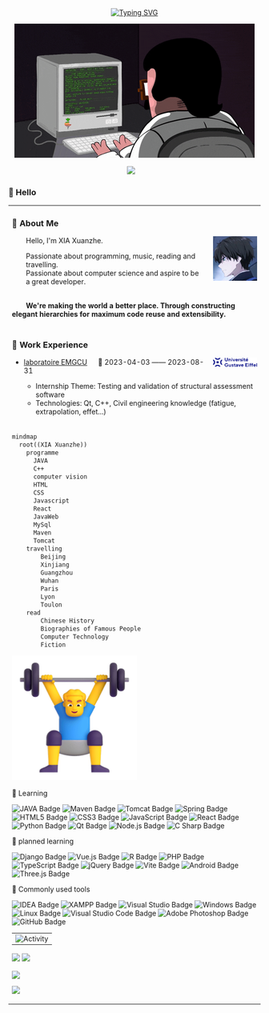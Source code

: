 <div align="center">
  
  <!-- dynamic typing effect 动态打字效果 -->
  <div align="center">
    <a href="https://xiaxuanzhefrancis.github.io/">
      <img src="https://readme-typing-svg.demolab.com?font=Fira+Code&pause=1000&width=435&lines=console.log(%22Hello%2C%20World%22);La persévérance est la clé du succès!&center=true&size=17" alt="Typing SVG" />
    </a>
  </div>

  <!-- knock code pictures 敲代码的图片 -->
  <img src="img/coding.gif" /><br>

  <!-- profile logo 个人资料徽标 -->
  <div align="center">
    <a href="https://xiaxuanzhefrancis.github.io/"><img src="https://img.shields.io/badge/Website-Blog-blue" /></a>&emsp;

  </div>
</div>

### 🙋 Hello

<table>
<tr><td>


### 🤺 About Me

<img align="right" width="88" src="img/imgAvatar.jpg" />

<p>&emsp;&emsp;Hello, I'm XIA Xuanzhe.</p>
&emsp;&emsp;Passionate about programming, music, reading and<br>
&emsp;&emsp;travelling.
<br>
&emsp;&emsp;Passionate about computer science and aspire to be
<br>
&emsp;&emsp;a great developer.
<br><br>
<p><strong>&emsp;&emsp;We're making the world a better place. Through constructing elegant hierarchies for maximum code reuse and extensibility.</strong></p>

</td></tr>

<tr>
<td>
  
### 🏢 Work Experience

<img align="right" width="88" src="img/emgcu.png" />

- [laboratoire EMGCU](https://emgcu.univ-gustave-eiffel.fr/) &emsp; 📌 2023-04-03 —— 2023-08-31
  
  - Internship Theme: Testing and validation of structural assessment software 
  - Technologies: Qt, C++, Civil engineering knowledge (fatigue, extrapolation, effet...)

</td></tr>

<tr>
<td style="text-align:left;">

```mermaid
mindmap
  root((XIA Xuanzhe))
    programme
      JAVA
      C++
      computer vision
      HTML
      CSS
      Javascript
      React
      JavaWeb
      MySql
      Maven
      Tomcat
    travelling
        Beijing
        Xinjiang
        Guangzhou
        Wuhan
        Paris
        Lyon
        Toulon
    read
        Chinese History
        Biographies of Famous People
        Computer Technology
        Fiction
```

<img src="img/man.png" alt="Man Lifting Weights" width="250" height="250" />

💪 Learning

![JAVA Badge](https://img.shields.io/badge/JAVA-8A2BE2)
![Maven Badge](https://img.shields.io/badge/Maven-5D6F1C)
![Tomcat Badge](https://img.shields.io/badge/Tomcat-000000)
![Spring Badge](https://img.shields.io/badge/Spring-6DB33F?logo=spring&logoColor=fff&style=flat)
![HTML5 Badge](https://img.shields.io/badge/HTML5-E34F26?logo=html5&logoColor=fff&style=flat)
![CSS3 Badge](https://img.shields.io/badge/CSS3-1572B6?logo=css3&logoColor=fff&style=flat)
![JavaScript Badge](https://img.shields.io/badge/JavaScript-F7DF1E?logo=javascript&logoColor=000&style=flat)
![React Badge](https://img.shields.io/badge/React-61DAFB?logo=react&logoColor=000&style=flat)
![Python Badge](https://img.shields.io/badge/Python-3776AB?logo=python&logoColor=fff&style=flat)
![Qt Badge](https://img.shields.io/badge/Qt-41CD52?logo=qt&logoColor=fff&style=flat)
![Node.js Badge](https://img.shields.io/badge/Node.js-393?logo=nodedotjs&logoColor=fff&style=flat)
![C Sharp Badge](https://img.shields.io/badge/C%20Sharp-239120?logo=csharp&logoColor=fff&style=flat)


🧠 planned learning

![Django Badge](https://img.shields.io/badge/Django-092E20?logo=django&logoColor=fff&style=flat)
![Vue.js Badge](https://img.shields.io/badge/Vue.js-4FC08D?logo=vuedotjs&logoColor=fff&style=flat)
![R Badge](https://img.shields.io/badge/R-276DC3?logo=r&logoColor=fff&style=flat)
![PHP Badge](https://img.shields.io/badge/PHP-777BB4?logo=php&logoColor=fff&style=flat)
![TypeScript Badge](https://img.shields.io/badge/TypeScript-3178C6?logo=typescript&logoColor=fff&style=flat)
![jQuery Badge](https://img.shields.io/badge/jQuery-0769AD?logo=jquery&logoColor=fff&style=flat)
![Vite Badge](https://img.shields.io/badge/Vite-646CFF?logo=vite&logoColor=fff&style=flat)
![Android Badge](https://img.shields.io/badge/Android-3DDC84?logo=android&logoColor=fff&style=flat)
![Three.js Badge](https://img.shields.io/badge/Three.js-092E20?logo=threedotjs&logoColor=fff&style=flat)

🧰 Commonly used tools

![IDEA Badge](https://img.shields.io/badge/IDEA-000000)
![XAMPP Badge](https://img.shields.io/badge/XAMPP-FCC624)
![Visual Studio Badge](https://img.shields.io/badge/Visual%20Studio-5C2D91?logo=visualstudio&logoColor=fff&style=flat)
![Windows Badge](https://img.shields.io/badge/Windows-0078D6?logo=windows&logoColor=fff&style=flat)
![Linux Badge](https://img.shields.io/badge/Linux-FCC624?logo=linux&logoColor=000&style=flat)
![Visual Studio Code Badge](https://img.shields.io/badge/Visual%20Studio%20Code-007ACC?logo=visualstudiocode&logoColor=fff&style=flat)
![Adobe Photoshop Badge](https://img.shields.io/badge/Adobe%20Photoshop-31A8FF?logo=adobephotoshop&logoColor=fff&style=flat)
![GitHub Badge](https://img.shields.io/badge/GitHub-181717?logo=github&logoColor=fff&style=flat)

<table align="center">
  <tr>
    <td><img src="https://github-readme-activity-graph.vercel.app/graph?username=XIAXuanzheFrancis&theme=xcode&bg_color=FF000000&hide_border=true" alt="Activity"/></td>
  </tr>
</table>




<img align="center" height="137px" src="https://github-readme-stats-git-masterrstaa-rickstaa.vercel.app/api?username=XIAXuanzheFrancis&hide_title=true&hide_border=true&show_icons=true&include_all_commits=true&line_height=21text_color=000&icon_color=000&bg_color=0,ea6161,ffc64d,fffc4d,52fa5a&theme=graywhite" />
<img align="center" height="137px" src="https://github-readme-stats-git-masterrstaa-rickstaa.vercel.app/api/top-langs/?username=XIAXuanzheFrancis&hide_title=true&hide_border=true&layout=compact&langs_count=6&text_color=000&icon_color=fff&bg_color=0,52fa5a,4dfcff,c64dff&theme=graywhite" /><br><br>
<img align="center" src="https://github-readme-streak-stats.herokuapp.com/?user=XIAXuanzheFrancis&theme=dark&hide_border=true" />

<img src="https://github-profile-trophy.vercel.app/?username=XIAXuanzheFrancis&theme=gruvbox&row=1&column=7&no-frame=true&no-bg=true" /><br>
</td></tr>
</table>

